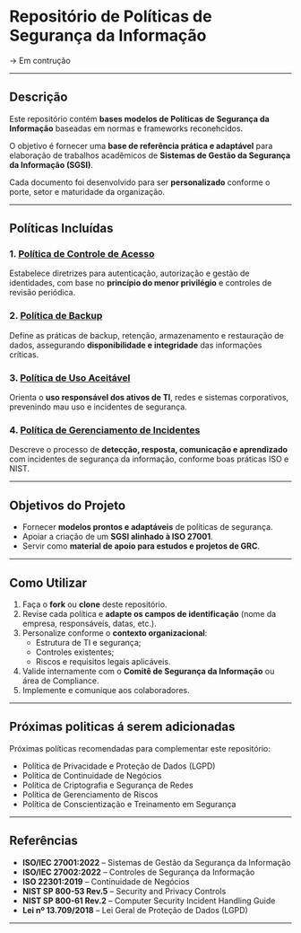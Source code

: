 # Repositório de Políticas de Segurança da Informação  


  
→ Em contrução
  
---

## Descrição  

Este repositório contém **bases modelos de Políticas de Segurança da Informação** baseadas em normas e frameworks reconehcidos. 

O objetivo é fornecer uma **base de referência prática e adaptável** para elaboração de trabalhos acadêmicos de **Sistemas de Gestão da Segurança da Informação (SGSI)**.


Cada documento foi desenvolvido para ser **personalizado** conforme o porte, setor e maturidade da organização.

---

## Políticas Incluídas  

### 1. [Política de Controle de Acesso](./Política-de-Controle-de-Acesso.md)
Estabelece diretrizes para autenticação, autorização e gestão de identidades, com base no **princípio do menor privilégio** e controles de revisão periódica.

### 2. [Política de Backup](./Política-de-Backup.md)
Define as práticas de backup, retenção, armazenamento e restauração de dados, assegurando **disponibilidade e integridade** das informações críticas.

### 3. [Política de Uso Aceitável](./Política-de-Uso-Aceitável.md)
Orienta o **uso responsável dos ativos de TI**, redes e sistemas corporativos, prevenindo mau uso e incidentes de segurança.

### 4. [Política de Gerenciamento de Incidentes](./Política-de-Gerenciamento-de-Incidentes.md)
Descreve o processo de **detecção, resposta, comunicação e aprendizado** com incidentes de segurança da informação, conforme boas práticas ISO e NIST.

---

## Objetivos do Projeto  

- Fornecer **modelos prontos e adaptáveis** de políticas de segurança.    
- Apoiar a criação de um **SGSI alinhado à ISO 27001**.  
- Servir como **material de apoio para estudos e projetos de GRC**.  

---

## Como Utilizar  

1. Faça o **fork** ou **clone** deste repositório.  
2. Revise cada política e **adapte os campos de identificação** (nome da empresa, responsáveis, datas, etc.).  
3. Personalize conforme o **contexto organizacional**:
   - Estrutura de TI e segurança;  
   - Controles existentes;  
   - Riscos e requisitos legais aplicáveis.  
4. Valide internamente com o **Comitê de Segurança da Informação** ou área de Compliance.  
5. Implemente e comunique aos colaboradores.  

---

## Próximas politicas á serem adicionadas

Próximas políticas recomendadas para complementar este repositório:  
- Política de Privacidade e Proteção de Dados (LGPD)  
- Política de Continuidade de Negócios  
- Política de Criptografia e Segurança de Redes  
- Política de Gerenciamento de Riscos  
- Política de Conscientização e Treinamento em Segurança  

---

## Referências  

- **ISO/IEC 27001:2022** – Sistemas de Gestão da Segurança da Informação  
- **ISO/IEC 27002:2022** – Controles de Segurança da Informação  
- **ISO 22301:2019** – Continuidade de Negócios  
- **NIST SP 800-53 Rev.5** – Security and Privacy Controls  
- **NIST SP 800-61 Rev.2** – Computer Security Incident Handling Guide  
- **Lei nº 13.709/2018** – Lei Geral de Proteção de Dados (LGPD)  

---

